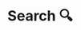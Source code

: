 ---
title: "Search 🔍" # in any language you want
layout: "search" # is necessary
summary: "search"
placeholder: "Type here to search..."
---